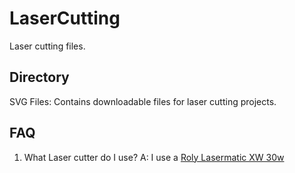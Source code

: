 # LaserCutting
Laser cutting files.

## Directory
SVG Files: Contains downloadable files for laser cutting projects.

## FAQ
1. What Laser cutter do I use?
     A: I use a [Roly Lasermatic XW 30w](https://rolyautomation.com/products/lasermatic-mk2-xw-with-610x390-work-area)
